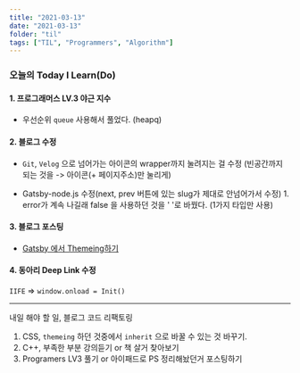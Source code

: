 ```yaml
---
title: "2021-03-13"
date: "2021-03-13"
folder: "til"
tags: ["TIL", "Programmers", "Algorithm"]
---
```


### 오늘의 Today I Learn(Do)


#### 1. 프로그래머스 LV.3 야근 지수
- 우선순위 `queue` 사용해서 풀었다. (heapq)

#### 2. 블로그 수정
- `Git`, `Velog` 으로 넘어가는 아이콘의 wrapper까지 눌려지는 걸 수정
(빈공간까지 되는 것을 -> 아이콘(+ 페이지주소)만 눌리게)

- Gatsby-node.js 수정(next, prev 버튼에 있는 slug가 제대로 안넘어가서 수정)
       1. error가 계속 나길래 false 을 사용하던 것을 ' '로 바꿨다. (1가지 타입만 사용)

#### 3. 블로그 포스팅
 - [Gatsby 에서 Themeing하기]('/dev/GatsbyDarkTheme')


#### 4. 동아리 Deep Link 수정
`IIFE` => `window.onload = Init()`


-------

내일 해야 할 일, 블로그 코드 리팩토링
1. CSS, `themeing` 하던 것중에서 `inherit` 으로 바꿀 수 있는 것 바꾸기.
2. C++, 부족한 부분 강의듣기 or 책 살거 찾아보기
3. Programers LV3 풀기 or 아이패드로 PS 정리해놨던거 포스팅하기

